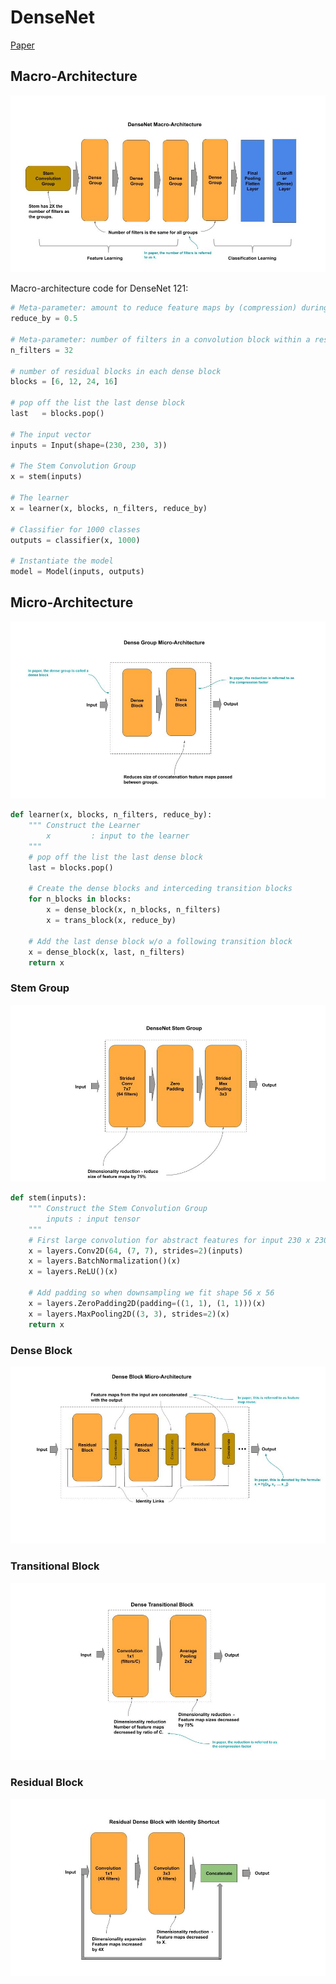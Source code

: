 
# DenseNet

[Paper](https://arxiv.org/pdf/1608.06993.pdf)

## Macro-Architecture

<img src='macro.jpg'>

Macro-architecture code for DenseNet 121:

```python
# Meta-parameter: amount to reduce feature maps by (compression) during transition blocks
reduce_by = 0.5

# Meta-parameter: number of filters in a convolution block within a residual block
n_filters = 32

# number of residual blocks in each dense block
blocks = [6, 12, 24, 16]

# pop off the list the last dense block
last   = blocks.pop()

# The input vector
inputs = Input(shape=(230, 230, 3))

# The Stem Convolution Group
x = stem(inputs)

# The learner
x = learner(x, blocks, n_filters, reduce_by)

# Classifier for 1000 classes
outputs = classifier(x, 1000)

# Instantiate the model
model = Model(inputs, outputs)
```

## Micro-Architecture

<img src='micro.jpg'>

```python
def learner(x, blocks, n_filters, reduce_by):
    """ Construct the Learner
        x         : input to the learner
    """
    # pop off the list the last dense block
    last = blocks.pop()

    # Create the dense blocks and interceding transition blocks
    for n_blocks in blocks:
        x = dense_block(x, n_blocks, n_filters)
        x = trans_block(x, reduce_by)

    # Add the last dense block w/o a following transition block
    x = dense_block(x, last, n_filters)
    return x
```

### Stem Group

<img src="stem.jpg">

```python
def stem(inputs):
    """ Construct the Stem Convolution Group
        inputs : input tensor
    """
    # First large convolution for abstract features for input 230 x 230 and output 112 x 112
    x = layers.Conv2D(64, (7, 7), strides=2)(inputs)
    x = layers.BatchNormalization()(x)
    x = layers.ReLU()(x)
    
    # Add padding so when downsampling we fit shape 56 x 56
    x = layers.ZeroPadding2D(padding=((1, 1), (1, 1)))(x)
    x = layers.MaxPooling2D((3, 3), strides=2)(x)
    return x
```

### Dense Block

<img src="dense-block.jpg">

### Transitional Block

<img src="trans-block.jpg">

### Residual Block

<img src="residual-block.jpg">
